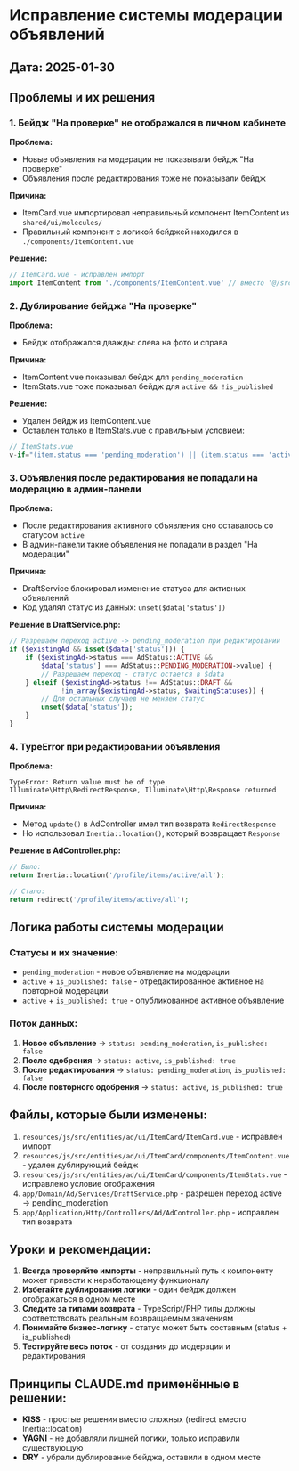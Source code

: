 # Исправление системы модерации объявлений

## Дата: 2025-01-30

## Проблемы и их решения

### 1. Бейдж "На проверке" не отображался в личном кабинете

**Проблема:**
- Новые объявления на модерации не показывали бейдж "На проверке"
- Объявления после редактирования тоже не показывали бейдж

**Причина:**
- ItemCard.vue импортировал неправильный компонент ItemContent из `shared/ui/molecules/`
- Правильный компонент с логикой бейджей находился в `./components/ItemContent.vue`

**Решение:**
```javascript
// ItemCard.vue - исправлен импорт
import ItemContent from './components/ItemContent.vue' // вместо '@/src/shared/ui/molecules/ItemContent.vue'
```

### 2. Дублирование бейджа "На проверке"

**Проблема:**
- Бейдж отображался дважды: слева на фото и справа

**Причина:**
- ItemContent.vue показывал бейдж для `pending_moderation`
- ItemStats.vue тоже показывал бейдж для `active && !is_published`

**Решение:**
- Удален бейдж из ItemContent.vue
- Оставлен только в ItemStats.vue с правильным условием:
```javascript
// ItemStats.vue
v-if="(item.status === 'pending_moderation') || (item.status === 'active' && item.is_published === false)"
```

### 3. Объявления после редактирования не попадали на модерацию в админ-панели

**Проблема:**
- После редактирования активного объявления оно оставалось со статусом `active`
- В админ-панели такие объявления не попадали в раздел "На модерации"

**Причина:**
- DraftService блокировал изменение статуса для активных объявлений
- Код удалял статус из данных: `unset($data['status'])`

**Решение в DraftService.php:**
```php
// Разрешаем переход active -> pending_moderation при редактировании
if ($existingAd && isset($data['status'])) {
    if ($existingAd->status === AdStatus::ACTIVE &&
        $data['status'] === AdStatus::PENDING_MODERATION->value) {
        // Разрешаем переход - статус остается в $data
    } elseif ($existingAd->status !== AdStatus::DRAFT &&
             !in_array($existingAd->status, $waitingStatuses)) {
        // Для остальных случаев не меняем статус
        unset($data['status']);
    }
}
```

### 4. TypeError при редактировании объявления

**Проблема:**
```
TypeError: Return value must be of type Illuminate\Http\RedirectResponse, Illuminate\Http\Response returned
```

**Причина:**
- Метод `update()` в AdController имел тип возврата `RedirectResponse`
- Но использовал `Inertia::location()`, который возвращает `Response`

**Решение в AdController.php:**
```php
// Было:
return Inertia::location('/profile/items/active/all');

// Стало:
return redirect('/profile/items/active/all');
```

## Логика работы системы модерации

### Статусы и их значение:
- `pending_moderation` - новое объявление на модерации
- `active` + `is_published: false` - отредактированное активное на повторной модерации
- `active` + `is_published: true` - опубликованное активное объявление

### Поток данных:
1. **Новое объявление** → `status: pending_moderation`, `is_published: false`
2. **После одобрения** → `status: active`, `is_published: true`
3. **После редактирования** → `status: pending_moderation`, `is_published: false`
4. **После повторного одобрения** → `status: active`, `is_published: true`

## Файлы, которые были изменены:

1. `resources/js/src/entities/ad/ui/ItemCard/ItemCard.vue` - исправлен импорт
2. `resources/js/src/entities/ad/ui/ItemCard/components/ItemContent.vue` - удален дублирующий бейдж
3. `resources/js/src/entities/ad/ui/ItemCard/components/ItemStats.vue` - исправлено условие отображения
4. `app/Domain/Ad/Services/DraftService.php` - разрешен переход active → pending_moderation
5. `app/Application/Http/Controllers/Ad/AdController.php` - исправлен тип возврата

## Уроки и рекомендации:

1. **Всегда проверяйте импорты** - неправильный путь к компоненту может привести к неработающему функционалу
2. **Избегайте дублирования логики** - один бейдж должен отображаться в одном месте
3. **Следите за типами возврата** - TypeScript/PHP типы должны соответствовать реальным возвращаемым значениям
4. **Понимайте бизнес-логику** - статус может быть составным (status + is_published)
5. **Тестируйте весь поток** - от создания до модерации и редактирования

## Принципы CLAUDE.md применённые в решении:

- **KISS** - простые решения вместо сложных (redirect вместо Inertia::location)
- **YAGNI** - не добавляли лишней логики, только исправили существующую
- **DRY** - убрали дублирование бейджа, оставили в одном месте